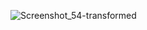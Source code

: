 ![Screenshot_54-transformed](https://github.com/lbayer10/lbayer10/assets/103097039/1df88ce9-5bda-4ad1-83a3-db09548a09de)
